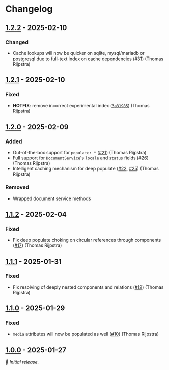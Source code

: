# Changelog

## [1.2.2] - 2025-02-10

### Changed

- Cache lookups will now be quicker on sqlite, mysql/mariadb or postgresql due to full-text index on cache dependencies ([#31](https://github.com/Four-Lights-NL/strapi-plugin-deep-populate/issues/31)) (Thomas Rijpstra)

## [1.2.1] - 2025-02-10

### Fixed

- **HOTFIX**: remove incorrect experimental index ([`3a31985`](https://github.com/Four-Lights-NL/strapi-plugin-deep-populate/commit/3a31985)) (Thomas Rijpstra)

## [1.2.0] - 2025-02-09

### Added

- Out-of-the-box support for `populate: *` ([#21](https://github.com/Four-Lights-NL/strapi-plugin-deep-populate/issues/21)) (Thomas Rijpstra)
- Full support for `DocumentService`'s `locale` and `status` fields ([#26](https://github.com/Four-Lights-NL/strapi-plugin-deep-populate/issues/26)) (Thomas Rijpstra)
- Intelligent caching mechanism for deep populate ([#22](https://github.com/Four-Lights-NL/strapi-plugin-deep-populate/issues/22), [#25](https://github.com/Four-Lights-NL/strapi-plugin-deep-populate/issues/25)) (Thomas Rijpstra)

### Removed

- Wrapped document service methods

## [1.1.2] - 2025-02-04

### Fixed

- Fix deep populate choking on circular references through components ([#17](https://github.com/Four-Lights-NL/strapi-plugin-deep-populate/issues/17)) (Thomas Rijpstra)

## [1.1.1] - 2025-01-31

### Fixed

- Fix resolving of deeply nested components and relations ([#12](https://github.com/Four-Lights-NL/strapi-plugin-deep-populate/issues/12)) (Thomas Rijpstra)

## [1.1.0] - 2025-01-29

### Fixed

- `media` attributes will now be populated as well ([#10](https://github.com/Four-Lights-NL/strapi-plugin-deep-populate/issues/10)) (Thomas Rijpstra)

## [1.0.0] - 2025-01-27

_:seedling: Initial release._

[1.2.2]: https://github.com/Four-Lights-NL/strapi-plugin-deep-populate/releases/tag/v1.2.2

[1.2.1]: https://github.com/Four-Lights-NL/strapi-plugin-deep-populate/releases/tag/v1.2.1

[1.2.0]: https://github.com/Four-Lights-NL/strapi-plugin-deep-populate/releases/tag/v1.2.0

[1.1.2]: https://github.com/Four-Lights-NL/strapi-plugin-deep-populate/releases/tag/v1.1.2

[1.1.1]: https://github.com/Four-Lights-NL/strapi-plugin-deep-populate/releases/tag/v1.1.1

[1.1.0]: https://github.com/Four-Lights-NL/strapi-plugin-deep-populate/releases/tag/v1.1.0

[1.0.0]: https://github.com/Four-Lights-NL/strapi-plugin-deep-populate/releases/tag/v1.0.0

